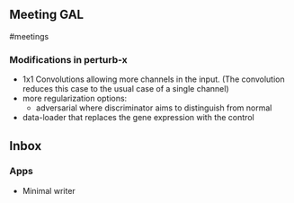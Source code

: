 


## Meeting GAL
#meetings
### Modifications in perturb-x
- 1x1 Convolutions allowing more channels in the input. (The convolution reduces this case to the usual case of a single channel)
- more regularization options:
	- adversarial where discriminator aims to distinguish from normal
- data-loader that replaces the gene expression with the control


## Inbox


### Apps
- Minimal writer
